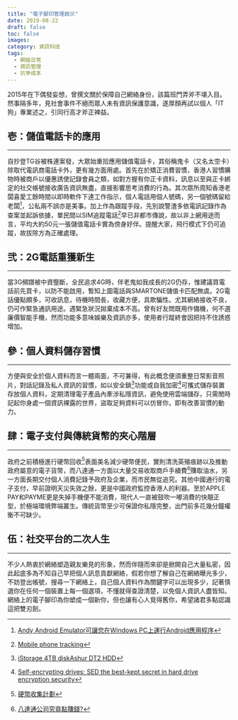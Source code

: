 ```yaml
---
title: "電子腳印管理啟示"
date: 2019-08-22
draft: false
toc: false
images:
category: 資訊科技
tags:
  - 網絡日常
  - 資訊管理
  - 抗爭成本
---
```


2015年在下偶發妄想，曾撰文關於保障自己網絡身份，該篇班門弄斧不堪入目。然事隔多年，見社會事件不絕而眾人未有資訊保護意識，遂厚顏再試以個人「IT狗」專業述之，引同行高才斧正裨益。

## 壱：儲值電話卡的應用
---
自抄登TG谷被株連案發，大眾始重拾應用儲值電話卡，其俗稱鬼卡（又名太空卡）除取代電訊商電話卡外，更有幾方面用處。首先在於矯正消費習慣，香港人習慣購物時被商戶以優惠誘使記錄會員之類，如對方握有你正卡資料，訊息以至與正卡綁定的社交帳號接收廣告資訊無盡，直接影響思考消費的行為。其次眾所周知香港老闆喜愛工餘時間以即時軟件下達工作指示，個人電話用個人號碼，另一個號碼留給老闆[^1]，公私兩不誤亦是美事。加上作為跟蹤手段，先別說警渣多依電訊記錄作為查案並起訴依據，單民間以SIM追蹤電話[^2]早已非都市傳說，故以非上網用途而言，平均大約50元一張儲值電話卡實為傍身好伴。提醒大家，飛行模式下仍可追蹤，故拔除方為正確處理。

## 弐：2G電話重獲新生
---
當3G頻譜被中資壟斷，全民追求4G時，伴老鬼如我成長的2G仍存，惟建議買電話前先買卡，以防不能啟用，暫知上圖電話與SMARTONE儲值卡匹配無虞。2G電話優點頗多，可收訊息，待機時間長，收藏方便，具欺騙性。尤其網絡接收不良，仍可作緊急通訊用途。遇緊急狀況拋棄成本不高。曾有好友問既用作備機，何不選廉價智能手機，然而功能多意味娛樂及資訊亦多，使用者行蹤終會因把持不住誘惑增加。

## 參：個人資料儲存習慣
---
方便與安全於個人資料而言一體兩面，不可兼得，有此概念便須重整日常影音照片，對話記錄及私人資訊的習慣，如以安全鎖[^3]功能或自我加密[^4]可攜式儲存裝置存放個人資料，定期清理電子產品內牽涉私隱資訊，避免使用雲端儲存，只需閒時記起你身處一個資訊裸露的世界，盜取足夠資料可以仿冒你，即有改善習慣的動力。

## 肆：電子支付與傳統貨幣的夾心階層
---
政府之前積極進行硬幣回收[^5]表面美名減少硬幣便民，實則清洗英殖痕跡以及推動政府屬意的電子貨幣，而八達通一方面以大量交易收取商戶手續費[^6]賺取油水，另一方面長期交付個人消費記錄予政府及企業，而市民無從追究。其他中國通行的電子支付，早前證明天災失效之餘，更是中國政府監控香港人的利器。至於APPLE PAY和PAYME更是失掉手機便不能消費，現代人一直被鼓吹一嘟消費的快靚正型，於極端環境弊端叢生。傳統貨幣至少可保證你私隱完整，出門前多花幾分鐘權衡不可缺少。

## 伍：社交平台的二次人生
---
不少人熱衷於網絡塑造親友樂見的形象，然而伴隨而來卻是掀開自己大量私密，因此起底多為不知自己早把個人訊息貢獻網絡，假若你想了解自己在網絡曝光多少，不妨登出帳號，搜尋一下網絡上，自己個人資料作為關鍵字可以出現多少，記著慎選你在任何一個裝置上每一個選項，不懂就得查證清楚，以免個人資訊人盡皆知。
網絡上的電子腳印為你塑成一個新你，但也讓有心人覓得舊你，希望諸君多點認識這把雙刃劍。

[^1]: [Andy Android Emulator可讓您在Windows PC上運行Android應用程序](https://tw.begin-it.com/8585-andy-run-android-apps-games-windows)
[^2]: [Mobile phone tracking](https://en.wikipedia.org/wiki/Mobile_phone_tracking)
[^3]: [iStorage 4TB diskAshur DT2 HDD](https://hkcn.rs-online.com/web/p/hard-drives/1441016/)
[^4]: [Self-encrypting drives: SED the best-kept secret in hard drive encryption security](https://www.computerweekly.com/feature/Self-encrypting-drives-SED-the-best-kept-secret-in-hard-drive-encryption-security)
[^5]: [硬幣收集計劃](https://www.hkma.gov.hk/chi/key-functions/money/hong-kong-currency/coin-collection-programme/)
[^6]: [八達通公司究竟點賺錢?](https://hk.answers.yahoo.com/question/index?qid=20061204000051KK00955&guccounter=1&guce_referrer=aHR0cHM6Ly9kdWNrZHVja2dvLmNvbS8&guce_referrer_sig=AQAAACleWvyprXha5r0m-rJPAEGB8vUAEHWhlk1W5LTNesFrHi34vtTMpi8GLAeJ-J9U1NYgmeU873sOpcoANp1xYCUN7Ny14pn4Izf9WYDCnP3txGTbGMuyXImCLtv7luxUb6rXN4qmVLFDLAw5jISmAp4wqz2iNfO2q8RrXBx3BRQ1)
[^7]: []()
[^8]: []()